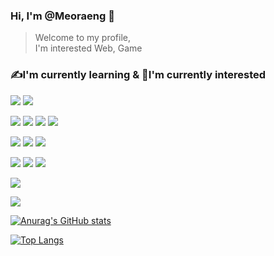 ### Hi, I'm @Meoraeng 👋

> Welcome to my profile,  
> I'm interested Web, Game

### ✍I'm currently learning & 🧐I'm currently interested
[![](https://img.shields.io/badge/Git-F05032?style=flat&logo=Git&logoColor=white)]()
[![](https://img.shields.io/badge/GitHub-181717?style=flat&logo=GitHub&logoColor=white)](https://github.com/)

![](https://img.shields.io/badge/HTML5-E34F26?style=flat&logo=HTML5&logoColor=white)
![](https://img.shields.io/badge/CSS3-1572B6?style=flat&logo=CSS3&logoColor=white)
![](https://img.shields.io/badge/JavaScript-F7DF1E?style=flat&logo=JavaScript&logoColor=white)
![](https://img.shields.io/badge/React-61DAFB?style=flat&logo=React&logoColor=white)


![](https://img.shields.io/badge/npm-CB3837?style=flat&logo=npm&logoColor=white)
![](https://img.shields.io/badge/Node.js-339933?style=flat&logo=Node.js&logoColor=white)
![](https://img.shields.io/badge/Express-000000?style=flat&logo=Express&logoColor=white)


![](https://img.shields.io/badge/MongoDB-COCOCO?style=flat&logo=MongoDB&logoColor=white)
![](https://img.shields.io/badge/OracleDB-CB3837?style=flat&logo=Oracle&logoColor=white)
![](https://img.shields.io/badge/MySQL-4479A1?style=flat&logo=MySQL&logoColor=white)

![](https://img.shields.io/badge/Docker-61DADE?style=flat&logo=Docker&logoColor=white)

![](https://img.shields.io/badge/UnerealEngine-000000?style=flat&logo=UnrealEngine&logoColor=white)


[![Anurag's GitHub stats](https://github-readme-stats.vercel.app/api?username=Meoraeng)](https://github.com/anuraghazra/github-readme-stats)


[![Top Langs](https://github-readme-stats.vercel.app/api/top-langs/?username=Meoraeng&show_icons=true&layout=compact&exclude_repo=study&langs_count=10)](https://github.com/anuraghazra/github-readme-stats)
